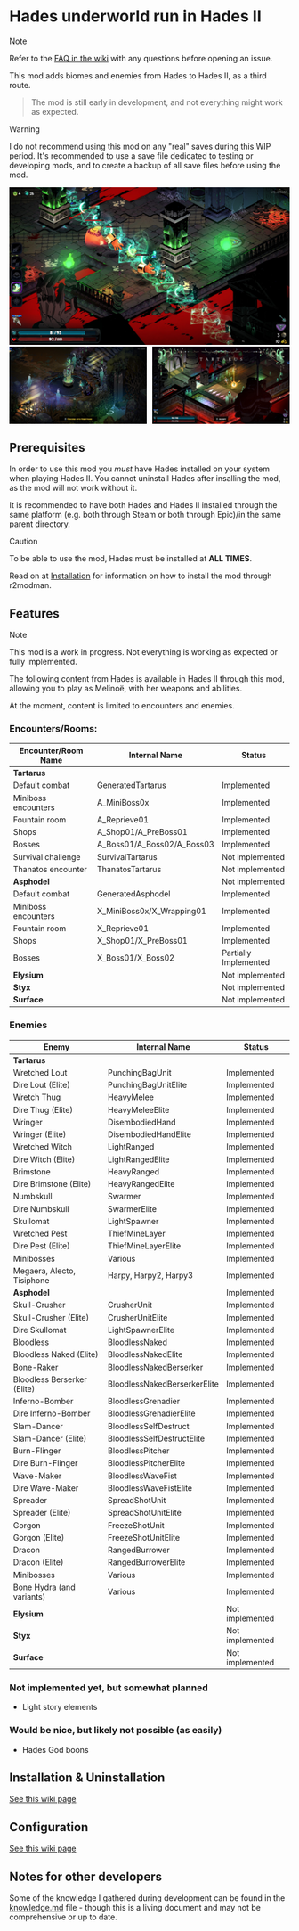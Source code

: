 # Hades underworld run in Hades II

> [!NOTE]
> Refer to the [FAQ in the wiki](https://github.com/NikkelM/Hades-II-HadesBiomes/wiki) with any questions before opening an issue.

This mod adds biomes and enemies from Hades to Hades II, as a third route.

> The mod is still early in development, and not everything might work as expected.

> [!WARNING]
> I do not recommend using this mod on any "real" saves during this WIP period.
> It's recommended to use a save file dedicated to testing or developing mods, and to create a backup of all save files before using the mod.

  <img src="img/screenshots/tartarus_fight.jpg" alt="Battling out of Tartarus">
<div style="display: flex; justify-content: space-between;">
  <img src="img/screenshots/run_start.jpg" alt="Descend into Nightmare - Start a Hades run" width="49%" style="margin-right: 1%;">
<img src="img/screenshots/tartarus_opening_boon.jpg" alt="Descending into Tartarus" width="49%" style="margin-left: 1%;">
</div>

## Prerequisites

In order to use this mod you _must_ have Hades installed on your system when playing Hades II.
You cannot uninstall Hades after insalling the mod, as the mod will not work without it.

It is recommended to have both Hades and Hades II installed through the same platform (e.g. both through Steam or both through Epic)/in the same parent directory.

> [!CAUTION]
> To be able to use the mod, Hades must be installed at **ALL TIMES**.

Read on at [Installation](#installation) for information on how to install the mod through r2modman.

## Features

> [!NOTE]
> This mod is a work in progress.
> Not everything is working as expected or fully implemented.

The following content from Hades is available in Hades II through this mod, allowing you to play as Melinoë, with her weapons and abilities.

At the moment, content is limited to encounters and enemies.

### Encounters/Rooms:

| Encounter/Room Name | Internal Name              | Status                |
| ------------------- | -------------------------- | --------------------- |
| **Tartarus**        |                            |                       |
| Default combat      | GeneratedTartarus          | Implemented           |
| Miniboss encounters | A_MiniBoss0x               | Implemented           |
| Fountain room       | A_Reprieve01               | Implemented           |
| Shops               | A_Shop01/A_PreBoss01       | Implemented           |
| Bosses              | A_Boss01/A_Boss02/A_Boss03 | Implemented           |
| Survival challenge  | SurvivalTartarus           | Not implemented       |
| Thanatos encounter  | ThanatosTartarus           | Not implemented       |
| **Asphodel**        |                            | Not implemented       |
| Default combat      | GeneratedAsphodel          | Implemented           |
| Miniboss encounters | X_MiniBoss0x/X_Wrapping01  | Implemented           |
| Fountain room       | X_Reprieve01               | Implemented           |
| Shops               | X_Shop01/X_PreBoss01       | Implemented           |
| Bosses              | X_Boss01/X_Boss02          | Partially Implemented |
| **Elysium**         |                            | Not implemented       |
| **Styx**            |                            | Not implemented       |
| **Surface**         |                            | Not implemented       |

### Enemies

| Enemy                       | Internal Name                | Status          |
| --------------------------- | ---------------------------- | --------------- |
| **Tartarus**                |                              |                 |
| Wretched Lout               | PunchingBagUnit              | Implemented     |
| Dire Lout (Elite)           | PunchingBagUnitElite         | Implemented     |
| Wretch Thug                 | HeavyMelee                   | Implemented     |
| Dire Thug (Elite)           | HeavyMeleeElite              | Implemented     |
| Wringer                     | DisembodiedHand              | Implemented     |
| Wringer (Elite)             | DisembodiedHandElite         | Implemented     |
| Wretched Witch              | LightRanged                  | Implemented     |
| Dire Witch (Elite)          | LightRangedElite             | Implemented     |
| Brimstone                   | HeavyRanged                  | Implemented     |
| Dire Brimstone (Elite)      | HeavyRangedElite             | Implemented     |
| Numbskull                   | Swarmer                      | Implemented     |
| Dire Numbskull              | SwarmerElite                 | Implemented     |
| Skullomat                   | LightSpawner                 | Implemented     |
| Wretched Pest               | ThiefMineLayer               | Implemented     |
| Dire Pest (Elite)           | ThiefMineLayerElite          | Implemented     |
| Minibosses                  | Various                      | Implemented     |
| Megaera, Alecto, Tisiphone  | Harpy, Harpy2, Harpy3        | Implemented     |
| **Asphodel**                |                              | Implemented     |
| Skull-Crusher               | CrusherUnit                  | Implemented     |
| Skull-Crusher (Elite)       | CrusherUnitElite             | Implemented     |
| Dire Skullomat              | LightSpawnerElite            | Implemented     |
| Bloodless                   | BloodlessNaked               | Implemented     |
| Bloodless Naked (Elite)     | BloodlessNakedElite          | Implemented     |
| Bone-Raker                  | BloodlessNakedBerserker      | Implemented     |
| Bloodless Berserker (Elite) | BloodlessNakedBerserkerElite | Implemented     |
| Inferno-Bomber              | BloodlessGrenadier           | Implemented     |
| Dire Inferno-Bomber         | BloodlessGrenadierElite      | Implemented     |
| Slam-Dancer                 | BloodlessSelfDestruct        | Implemented     |
| Slam-Dancer (Elite)         | BloodlessSelfDestructElite   | Implemented     |
| Burn-Flinger                | BloodlessPitcher             | Implemented     |
| Dire Burn-Flinger           | BloodlessPitcherElite        | Implemented     |
| Wave-Maker                  | BloodlessWaveFist            | Implemented     |
| Dire Wave-Maker             | BloodlessWaveFistElite       | Implemented     |
| Spreader                    | SpreadShotUnit               | Implemented     |
| Spreader (Elite)            | SpreadShotUnitElite          | Implemented     |
| Gorgon                      | FreezeShotUnit               | Implemented     |
| Gorgon (Elite)              | FreezeShotUnitElite          | Implemented     |
| Dracon                      | RangedBurrower               | Implemented     |
| Dracon (Elite)              | RangedBurrowerElite          | Implemented     |
| Minibosses                  | Various                      | Implemented     |
| Bone Hydra (and variants)   | Various                      | Implemented     |
| **Elysium**                 |                              | Not implemented |
| **Styx**                    |                              | Not implemented |
| **Surface**                 |                              | Not implemented |

### Not implemented yet, but somewhat planned

- Light story elements

### Would be nice, but likely not possible (as easily)

- Hades God boons

## Installation & Uninstallation

[See this wiki page](https://github.com/NikkelM/Hades-II-HadesBiomes/wiki/Installation-&-Uninstallation)

## Configuration

[See this wiki page](https://github.com/NikkelM/Hades-II-HadesBiomes/wiki/Configuration)

## Notes for other developers

Some of the knowledge I gathered during development can be found in the [knowledge.md](docs/knowledge.md) file - though this is a living document and may not be comprehensive or up to date.

